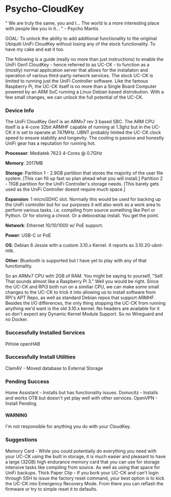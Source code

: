 # Psycho-CloudKey
 " We are truly the same, you and I... The world is a more interesting place with people like you in it... " - Psycho Mantis
 
 GOAL: To unlock the ability to add additional functionality to the origiinal Ubiquiti UniFi CloudKey without losing any of the stock functionality. 
       To have my cake and eat it too.
 
 The following is a guide (really no more than just instructions) to enable the UniFi Gen1 CloudKey - hence referred to as UC-CK - to function as a (mostly) normal application server that allows for the installaton and operation of various third-party network services. The stock UC-CK is limited to running just the UniFi Controller software. Like the famous Raspberry Pi, the UC-CK itself is no more than a Single Board Computer powered by an ARM SoC running a Linux Debian based distrobution. With a few small changes, we can unlock the full potential of the UC-CK.
 
### Device Info ###
 The UniFi CloudKey Gen1 is an ARMv7 rev 3 based SBC. The ARM CPU itself is a 4-core 32bit ARMHF capable of running at 1.3ghz but in the UC-CK it is set to operate at 747MHz. UBNT probably limited the UC-CK clock speed to ensure stability and longevity. The cooling is passive and honestly UniFi gear has a reputation for running hot.

**Processor**: Mediatek 7623 4-Cores @ 0.7GHz

**Memory**: 2017MB

**Storage**: Partition 1 - 2.9GB partition that stores the majority of the user file system. [This can fill up fast so plan ahead what you will install.]
          Partition 2 - 11GB partition for the UniFi Controller's storage needs. [This barely gets used as the UniFi Controller doesnt require much space.]

**Expansion**: 1 microSDHC slot. Normally this would be used for backing up the UniFi controller but for our purposes it will also work as a work area to perform                                   various tasks. i.e. compiling from source something like Perl or Python. Or for storing a chroot. Or a deboostrap install. 
                              You get the point.

**Network**: Ethernet 10/10/1000 w/ PoE support.

**Power**: USB-C or PoE

**OS**: Debian 8 Jessie with a custom 3.10.x Kernel. It reports as 3.10.20-ubnt-mtk.

**Other**: Bluetooth is supported but I have yet to play with any of that functionality.
 
 So an ARMv7 CPU with 2GB of RAM. You might be saying to yourself, "Self. That sounds almost like a Raspberry Pi 3." Well you would be right. Since the UC-CK and    RPi3 both run on a similiar CPU, we can make some small changes to the UC-CK to trick it into allowing us to install software from RPi's APT Repo, as well as standard Debian repos that support ARMHF. Besides the I/O differences, the only thing stopping the UC-CK from running anything we'd want is the old 3.10.x kernel. No headers are available for it so don't expect any Dynamic Kernel Module Support. So no Wireguard and no Docker.
 
 ### Successfully Installed Services ###
 PiHole
 openHAB
 
 ### Successfully Install Utilities ###
 ClamAV - Moved database to External Storage
 
 ### Pending Success ###
 Home Assistant - Installs but has functionality issues.
 Domocitz - Installs and works OTB but doesn't yet play well with other services. 
 OpenVPN - Install Pending.
 
 #### WARNING  ####
 I'm not responsible for anything you do with your CloudKey. 
 
 ### Suggestions ###
 Memory Card - While you could potentially do everything you need with your UC-CK using the built in storage, it is much easier and pleasant to have a large (32GB) high endurance memory card that you can use for storage intensive tasks like compiling from source. As well as using that space for UniFi backups.
 Thick Paper Clip - If you bork your UC-CK and can't login through SSH to issue the factory reset command, your best option is to kick the UC-CK into Emergency Recovery Mode. From there you can reflash the firmware or try to simple reset it to defaults. 
 
